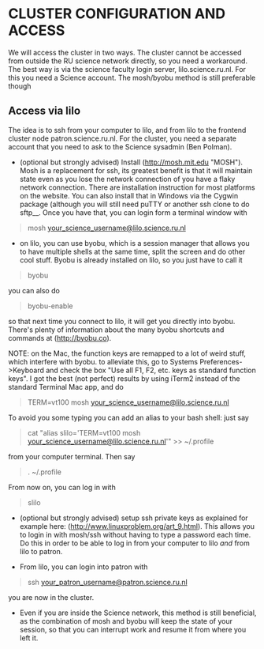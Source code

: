 CLUSTER CONFIGURATION AND ACCESS
================================

We will access the cluster in two ways. The cluster cannot be accessed from outside the RU science network directly, so you need a workaround.
The best way is via the science faculty login server, lilo.science.ru.nl. 
For this you need a Science account. 
The mosh/byobu method is still preferable though 

Access via lilo
---------------

The idea is to ssh from your computer to lilo, and from lilo to the frontend cluster node
patron.science.ru.nl. For the cluster, you need a separate account that you need to ask to the Science sysadmin (Ben Polman). 

* (optional but strongly advised) Install  (http://mosh.mit.edu "MOSH"). Mosh is a replacement for ssh, its greatest benefit is that it will maintain state even as you lose the network connection of you have a flaky network connection. There are installation instruction for most platforms on the website. You can also install that in Windows via the Cygwin package (although you will still need puTTY or another ssh clone to do sftp__. Once you have that, you can login form a terminal window with 

> mosh your_science_username@lilo.science.ru.nl 

* on lilo, you can use byobu, which is a session manager that allows you to have multiple shells at the same time, split the screen and do other cool stuff. Byobu is already installed on lilo, so you just have to call it
> byobu

   you can also do 
   
> byobu-enable 

   so that next time you connect to lilo, it will get you directly into byobu. 
   There's plenty of information about the many byobu shortcuts and commands at (http://byobu.co). 
   
   NOTE: on the Mac, the function keys are remapped to a lot of weird stuff, which interfere with byobu. to alleviate this, go to Systems Preferences->Keyboard and check the box "Use all F1, F2, etc.  keys as standard function keys". I got the best (not perfect) results by using iTerm2 instead of the standard Terminal Mac app, and do 
> TERM=vt100 mosh your_science_username@lilo.science.ru.nl 

   To avoid you some typing you can add an alias to your bash shell: just say
> cat "alias slilo='TERM=vt100 mosh your_science_username@lilo.science.ru.nl'" >> ~/.profile

   from your computer terminal. Then say 
> . ~/.profile

   From now on, you can log in with 
>  slilo

* (optional but strongly advised) setup ssh private keys as explained for example here: (http://www.linuxproblem.org/art_9.html). This allows you to login in with mosh/ssh without having to type a password each time. Do this in order to be able to log in from your computer to lilo *and* from lilo to patron. 

* From lilo, you can login into patron with 
> ssh your_patron_username@patron.science.ru.nl

   you are now in the cluster. 
   
* Even if you are inside the Science network, this method is still beneficial, as the combination of mosh and byobu will keep the state of your session, so that you can interrupt work and resume it from where you left it. 